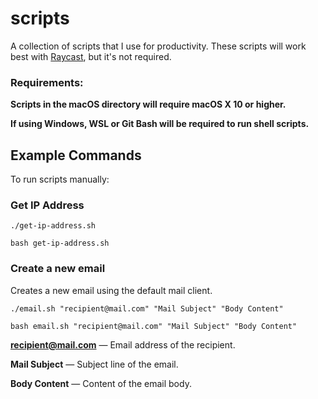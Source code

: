 # scripts
A collection of scripts that I use for productivity. These scripts will work best with
[Raycast](https://www.raycast.com), but it's not required.

### Requirements:
**Scripts in the macOS directory will require macOS X 10 or higher.**

**If using Windows, WSL or Git Bash will be required to run shell scripts.**

## Example Commands
To run scripts manually:

### Get IP Address
```
./get-ip-address.sh
```
``` 
bash get-ip-address.sh
```
### Create a new email
Creates a new email using the default mail client.
```
./email.sh "recipient@mail.com" "Mail Subject" "Body Content"
```
```
bash email.sh "recipient@mail.com" "Mail Subject" "Body Content"
```

**recipient@mail.com** — Email address of the recipient.

**Mail Subject** — Subject line of the email.

**Body Content** — Content of the email body.
